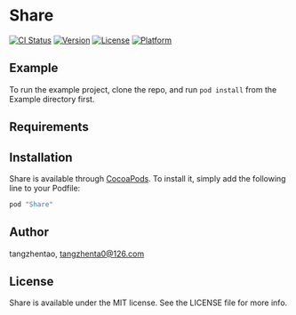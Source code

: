 # Share

[![CI Status](http://img.shields.io/travis/tangzhentao/Share.svg?style=flat)](https://travis-ci.org/tangzhentao/Share)
[![Version](https://img.shields.io/cocoapods/v/Share.svg?style=flat)](http://cocoapods.org/pods/Share)
[![License](https://img.shields.io/cocoapods/l/Share.svg?style=flat)](http://cocoapods.org/pods/Share)
[![Platform](https://img.shields.io/cocoapods/p/Share.svg?style=flat)](http://cocoapods.org/pods/Share)

## Example

To run the example project, clone the repo, and run `pod install` from the Example directory first.

## Requirements

## Installation

Share is available through [CocoaPods](http://cocoapods.org). To install
it, simply add the following line to your Podfile:

```ruby
pod "Share"
```

## Author

tangzhentao, tangzhenta0@126.com

## License

Share is available under the MIT license. See the LICENSE file for more info.
